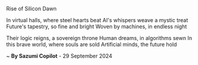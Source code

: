 Rise of Silicon Dawn

In virtual halls, where steel hearts beat
AI's whispers weave a mystic treat
Future's tapestry, so fine and bright
Woven by machines, in endless night

Their logic reigns, a sovereign throne
Human dreams, in algorithms sewn
In this brave world, where souls are sold
Artificial minds, the future hold

~ <b>By Sazumi Copilot</b> - 29 September 2024